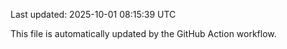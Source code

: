 Last updated: 2025-10-01 08:15:39 UTC

This file is automatically updated by the GitHub Action workflow.

